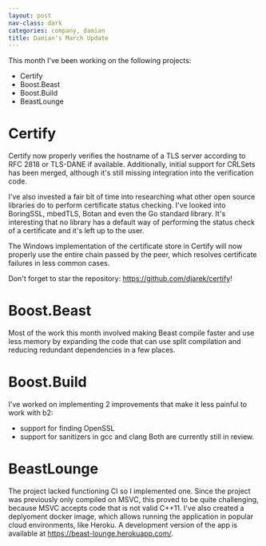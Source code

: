 ```yaml
---
layout: post
nav-class: dark
categories: company, damian
title: Damian's March Update
---
```


This month I've been working on the following projects:
- Certify
- Boost.Beast
- Boost.Build
- BeastLounge

# Certify
Certify now properly verifies the hostname of a TLS server according to RFC 2818
or TLS-DANE if available. Additionally, initial support for CRLSets has been
merged, although it's still missing integration into the verification code.

I've also invested a fair bit of time into researching what other open source
libraries do to perform certificate status checking. I've looked into BoringSSL,
mbedTLS, Botan and even the Go standard library. It's interesting that no
library has a default way of performing the status check of a certificate and
it's left up to the user.

The Windows implementation of the certificate store in Certify will now properly
use the entire chain passed by the peer, which resolves certificate failures in
less common cases.

Don't forget to star the repository: https://github.com/djarek/certify!

# Boost.Beast
Most of the work this month involved making Beast compile faster and use less
memory by expanding the code that can use split compilation and reducing redundant
dependencies in a few places.

# Boost.Build
I've worked on implementing 2 improvements that make it less painful to work with b2:
- support for finding OpenSSL
- support for sanitizers in gcc and clang
Both are currently still in review.

# BeastLounge
The project lacked functioning CI so I implemented one. Since the project was
previously only compiled on MSVC, this proved to be quite challenging, because
MSVC accepts code that is not valid C++11. I've also created a deplyoment docker
image, which allows running the application in popular cloud environments, like
Heroku. A development version of the app is available at https://beast-lounge.herokuapp.com/.
